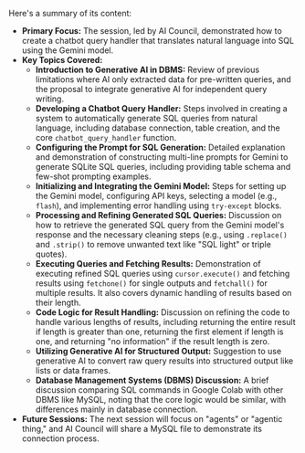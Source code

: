 Here's a summary of its content:

  * **Primary Focus:** The session, led by AI Council, demonstrated how to create a chatbot query handler that translates natural language into SQL using the Gemini model.
  * **Key Topics Covered:**
      * **Introduction to Generative AI in DBMS:** Review of previous limitations where AI only extracted data for pre-written queries, and the proposal to integrate generative AI for independent query writing.
      * **Developing a Chatbot Query Handler:** Steps involved in creating a system to automatically generate SQL queries from natural language, including database connection, table creation, and the core `chatbot_query_handler` function.
      * **Configuring the Prompt for SQL Generation:** Detailed explanation and demonstration of constructing multi-line prompts for Gemini to generate SQLite SQL queries, including providing table schema and few-shot prompting examples.
      * **Initializing and Integrating the Gemini Model:** Steps for setting up the Gemini model, configuring API keys, selecting a model (e.g., `flash`), and implementing error handling using `try-except` blocks.
      * **Processing and Refining Generated SQL Queries:** Discussion on how to retrieve the generated SQL query from the Gemini model's response and the necessary cleaning steps (e.g., using `.replace()` and `.strip()` to remove unwanted text like "SQL light" or triple quotes).
      * **Executing Queries and Fetching Results:** Demonstration of executing refined SQL queries using `cursor.execute()` and fetching results using `fetchone()` for single outputs and `fetchall()` for multiple results. It also covers dynamic handling of results based on their length.
      * **Code Logic for Result Handling:** Discussion on refining the code to handle various lengths of results, including returning the entire result if length is greater than one, returning the first element if length is one, and returning "no information" if the result length is zero.
      * **Utilizing Generative AI for Structured Output:** Suggestion to use generative AI to convert raw query results into structured output like lists or data frames.
      * **Database Management Systems (DBMS) Discussion:** A brief discussion comparing SQL commands in Google Colab with other DBMS like MySQL, noting that the core logic would be similar, with differences mainly in database connection.
  * **Future Sessions:** The next session will focus on "agents" or "agentic thing," and AI Council will share a MySQL file to demonstrate its connection process.
